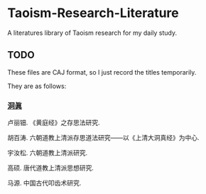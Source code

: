 # Taoism-Research-Literature
A literatures library of Taoism research for my daily study. 
## TODO
These files are CAJ format, so I just record the titles temporarily. 

They are as follows: 
### [洞眞](三洞/洞眞)
卢丽钿. 《黄庭经》之存思法研究. 

胡百涛. 六朝道教上清派存思道法研究——以《上清大洞真经》为中心. 

宇汝松. 六朝道教上清派研究.

高硕. 唐代道教上清派思想研究. 

马源. 中国古代叩齿术研究. 
